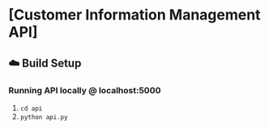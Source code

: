 # [Customer Information Management API]

## :cloud: Build Setup

### Running API locally @ localhost:5000
1. `cd api`
2. `python api.py`
